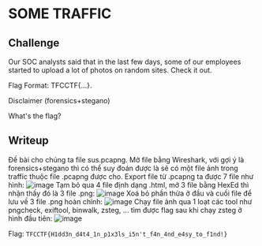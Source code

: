 # **SOME TRAFFIC**
## **Challenge**
Our SOC analysts said that in the last few days, some of our employees started to upload a lot of photos on random sites. Check it out.

Flag Format: TFCCTF{...}.

Disclaimer (forensics+stegano)

What's the flag?
## **Writeup**
Đề bài cho chúng ta file sus.pcapng. Mở file bằng Wireshark, với gợi ý là forensics+stegano thì có thể suy đoán được là sẽ có một file ảnh trong traffic thuộc file .pcapng được cho. Export file từ .pcapng ta được 7 file như hình:
![image](https://github.com/TITANs1506/CTF-Writeups/assets/108376735/498c4267-6c60-438a-9d14-a4cf1de80d0a)
Tạm bỏ qua 4 file định dạng .html, mở 3 file bằng HexEd thì nhận thấy đó là 3 file .png:
![image](https://github.com/TITANs1506/CTF-Writeups/assets/108376735/ba29db46-077d-4316-9aee-0206032619fb)
Xoá bỏ phần thừa ở đầu và cuối file để lưu về 3 file .png hoàn chỉnh:
![image](https://github.com/TITANs1506/CTF-Writeups/assets/108376735/4253c3b7-207b-492d-9d6d-580117dcc381)
Chạy file ảnh qua 1 loạt các tool như pngcheck, exiftool, binwalk, zsteg, ... tìm được flag sau khi chạy zsteg ở hình đầu tiên:
![image](https://github.com/TITANs1506/CTF-Writeups/assets/108376735/297d0bce-fe92-4de5-a551-5ed7f11319b3)


Flag: `TFCCTF{H1dd3n_d4t4_1n_p1x3ls_i5n't_f4n_4nd_e4sy_to_f1nd!}`
